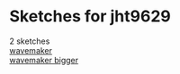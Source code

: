 # Sketches for jht9629
2 sketches  
[wavemaker](https://editor.p5js.org/jht9629/sketches/fb7Kz-whg)<!-- 2021-09-09T00:07:48.862Z -->  
[wavemaker bigger](https://editor.p5js.org/jht9629/sketches/yDFyRq6AK)<!-- 2021-09-09T00:09:28.192Z -->  